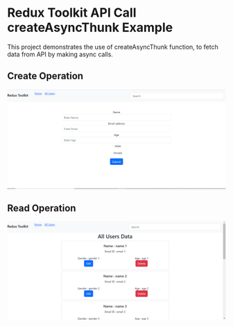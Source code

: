 # Redux Toolkit API Call createAsyncThunk Example

This project demonstrates the use of createAsyncThunk function, to fetch data from API by making async calls.

## Create Operation
<img src="https://github.com/gaurangkeluskar22/Redux-ToolKit-API-Call-Example/blob/main/src/images/create.png"/>

## Read Operation
<img src="https://github.com/gaurangkeluskar22/Redux-ToolKit-API-Call-Example/blob/main/src/images/read.png"/>


